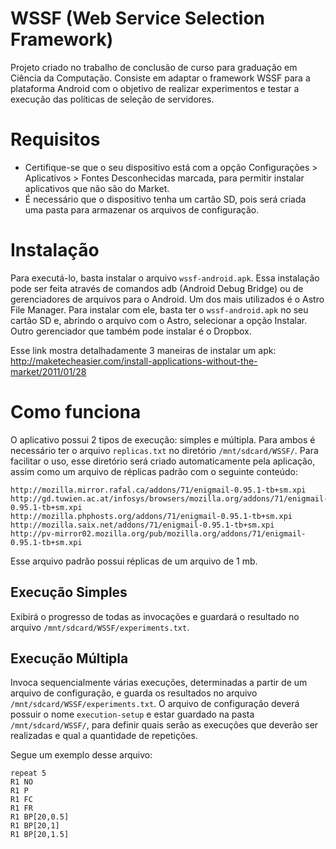 <h1>WSSF (Web Service Selection Framework)</h1>

Projeto criado no trabalho de conclusão de curso para graduação em Ciência da Computação.
Consiste em adaptar o framework WSSF para a plataforma Android com o objetivo de realizar experimentos e testar a execução das políticas de seleção de servidores.


# Requisitos
 - Certifique-se que o seu dispositivo está com a opção Configurações > Aplicativos > Fontes Desconhecidas marcada, para permitir instalar aplicativos que não são do Market.
 - É necessário que o dispositivo tenha um cartão SD, pois será criada uma pasta para armazenar os arquivos de configuração.

# Instalação

Para executá-lo, basta instalar o arquivo `wssf-android.apk`. Essa instalação pode ser feita através de comandos adb (Android Debug Bridge) ou de gerenciadores de arquivos para o Android.
Um dos mais utilizados é o Astro File Manager. Para instalar com ele, basta ter o `wssf-android.apk` no seu cartão SD e, abrindo o arquivo com o Astro, selecionar a opção Instalar.
Outro gerenciador que também pode instalar é o Dropbox.

Esse link mostra detalhadamente 3 maneiras de instalar um apk:
http://maketecheasier.com/install-applications-without-the-market/2011/01/28

# Como funciona

O aplicativo possui 2 tipos de execução: simples e múltipla. Para ambos é necessário ter o arquivo `replicas.txt` no diretório `/mnt/sdcard/WSSF/`. Para facilitar o uso, esse diretório será criado automaticamente pela aplicação, assim como um arquivo de réplicas padrão com o seguinte conteúdo:

	http://mozilla.mirror.rafal.ca/addons/71/enigmail-0.95.1-tb+sm.xpi
	http://gd.tuwien.ac.at/infosys/browsers/mozilla.org/addons/71/enigmail-0.95.1-tb+sm.xpi
	http://mozilla.phphosts.org/addons/71/enigmail-0.95.1-tb+sm.xpi
	http://mozilla.saix.net/addons/71/enigmail-0.95.1-tb+sm.xpi
	http://pv-mirror02.mozilla.org/pub/mozilla.org/addons/71/enigmail-0.95.1-tb+sm.xpi


Esse arquivo padrão possui réplicas de um arquivo de 1 mb.

## Execução Simples
 Exibirá o progresso de todas as invocações e guardará o resultado no arquivo `/mnt/sdcard/WSSF/experiments.txt`.

## Execução Múltipla
Invoca sequencialmente várias execuções, determinadas a partir de um arquivo de configuração, e guarda os resultados no arquivo `/mnt/sdcard/WSSF/experiments.txt`.
O arquivo de configuração deverá possuir o nome `execution-setup` e estar guardado na pasta `/mnt/sdcard/WSSF/`, para definir quais serão as execuções que deverão ser realizadas e qual a quantidade de repetições.
 
Segue um exemplo desse arquivo:

	repeat 5
	R1 NO
	R1 P
	R1 FC
	R1 FR
	R1 BP[20,0.5]
	R1 BP[20,1]
	R1 BP[20,1.5]

